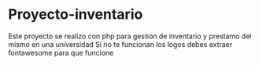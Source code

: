 # Proyecto-inventario
Este proyecto se realizo con php para gestion de inventario y prestamo del mismo en una universidad
Si no te funcionan los logos debes extraer fontawesome para que funcione
